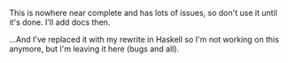 This is nowhere near complete and has lots of issues, so don't use it
until it's done. I'll add docs then.

...And I've replaced it with my rewrite in Haskell so I'm not working on this anymore, but I'm leaving it
here (bugs and all).

